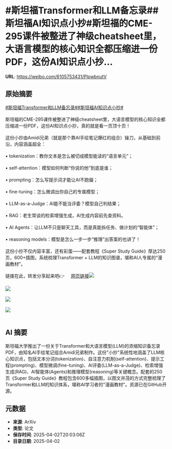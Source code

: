 # #斯坦福Transformer和LLM备忘录##斯坦福AI知识点小抄#斯坦福的CME-295课件被整进了神级cheatsheet里，大语言模型的核心知识全都压缩进一份PDF，这份AI知识点小抄...

**URL**: https://weibo.com/6105753431/PlpwbnutV

## 原始摘要

<a href="https://m.weibo.cn/search?containerid=231522type%3D1%26t%3D10%26q%3D%23%E6%96%AF%E5%9D%A6%E7%A6%8FTransformer%E5%92%8CLLM%E5%A4%87%E5%BF%98%E5%BD%95%23&amp;extparam=%23%E6%96%AF%E5%9D%A6%E7%A6%8FTransformer%E5%92%8CLLM%E5%A4%87%E5%BF%98%E5%BD%95%23" data-hide=""><span class="surl-text">#斯坦福Transformer和LLM备忘录#</span></a><a href="https://m.weibo.cn/search?containerid=231522type%3D1%26t%3D10%26q%3D%23%E6%96%AF%E5%9D%A6%E7%A6%8FAI%E7%9F%A5%E8%AF%86%E7%82%B9%E5%B0%8F%E6%8A%84%23&amp;extparam=%23%E6%96%AF%E5%9D%A6%E7%A6%8FAI%E7%9F%A5%E8%AF%86%E7%82%B9%E5%B0%8F%E6%8A%84%23" data-hide=""><span class="surl-text">#斯坦福AI知识点小抄#</span></a><br><br>斯坦福的CME-295课件被整进了神级cheatsheet里，大语言模型的核心知识全都压缩进一份PDF，这份AI知识点小抄，真的就是看一页顶十页！<br><br>这份小抄由Amidi兄弟（就是那个靠AI手绘笔记爆红的组合）操刀，从基础到前沿，内容涵盖超全：<br><br>• tokenization：教你文本是怎么被切成模型能读的“语言单元”；<br><br>• self-attention：模型如何判断“你说的他”到底是谁；<br><br>• prompting：怎么写提示词才能让AI不跑偏；<br><br>• fine-tuning：怎么微调出你自己的专属模型；<br><br>• LLM-as-a-Judge：AI能不能当评委？模型自己判结果；<br><br>• RAG：老生常谈的检索增强生成，AI生成内容前先查资料。<br><br>• AI Agents：让LLM不只是聊天工具，而是真能拆任务、做计划的“智能体”；<br><br>• reasoning models：模型是怎么一步一步“推理”出答案的也讲了！<br><br>这份小抄不仅内容丰富，还有彩蛋——配套教程《Super Study Guide》厚达250页，600+插图，系统梳理Transformer + LLM的知识图谱，堪称AI人专属的“漫画教材”。<br><br>链接在此，转发分享起来吧👉 <a href="https://weibo.cn/sinaurl?u=https%3A%2F%2Fgithub.com%2Fafshinea%2Fstanford-cme-295-transformers-large-language-models" data-hide=""><span class="url-icon"><img style="width: 1rem;height: 1rem" src="https://h5.sinaimg.cn/upload/2015/09/25/3/timeline_card_small_web_default.png" referrerpolicy="no-referrer"></span><span class="surl-text">网页链接</span></a><img style="" src="https://tvax2.sinaimg.cn/large/006Fd7o3gy1i02kpoy52hj31po1bk4qp.jpg" referrerpolicy="no-referrer"><br><br><img style="" src="https://tvax3.sinaimg.cn/large/006Fd7o3gy1i02kpqftf9j31ps1bo1kx.jpg" referrerpolicy="no-referrer"><br><br><img style="" src="https://tvax1.sinaimg.cn/large/006Fd7o3gy1i02kps74hgj31pw1b07wh.jpg" referrerpolicy="no-referrer"><br><br><img style="" src="https://tvax1.sinaimg.cn/large/006Fd7o3gy1i02kptsfujj31pg1b27wh.jpg" referrerpolicy="no-referrer"><br><br>

## AI 摘要

斯坦福大学推出了一份关于Transformer和大语言模型(LLM)的浓缩知识备忘录PDF，由知名AI手绘笔记组合Amidi兄弟制作。这份"小抄"系统性地涵盖了LLM核心知识点，包括文本分词(tokenization)、自注意力机制(self-attention)、提示工程(prompting)、模型微调(fine-tuning)、AI评委(LLM-as-a-Judge)、检索增强生成(RAG)、AI智能体(Agents)和推理模型(reasoning)等关键概念。配套的250页《Super Study Guide》教程包含600多幅插图，以图文并茂的方式完整梳理了Transformer和LLM的知识体系，堪称AI学习者的"漫画教材"。资源已在GitHub开源。

## 元数据

- **来源**: ArXiv
- **类型**: 论文
- **保存时间**: 2025-04-02T20:03:06Z
- **目录日期**: 2025-04-02

